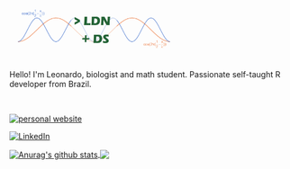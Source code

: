 
<img src="https://github.com/LeonardoDonatoNunes/ds/blob/f1b09fd246b01a981cc5aa31759b09ba19a1a5ba/_posts/2021-03-05-imagementrada/imagementrada_files/figure-html5/figura_entrada_post-1.png" alt="Neotropical Consultoria Ambiental" width = "300"> 

<br>


<br>

Hello! I'm Leonardo, biologist and math student. Passionate self-taught R developer from Brazil.

<br>

<p align="center">

[![personal website](https://img.shields.io/badge/-website-ff5500?style=flat&link=https://m-clark.github.io/)](https://leonardodonatonunes.github.io/ds/) 


[![LinkedIn](https://img.shields.io/twitter/url?color=%230077b5&label=connect&logo=linkedin&logoColor=%230077b5&style=flat&url=https://www.linkedin.com/in/michael-clark-b475b5170/)](https://www.linkedin.com/in/leonardo-donato-nunes-754aa5b8/) 

</p>

<a href="https://github.com/anuraghazra/github-readme-stats">
  <img align="center" src="https://github-readme-stats.anuraghazra1.vercel.app/api?username=LeonardoDonatoNunes&show_icons=true&include_all_commits=true&theme=chartreuse-dark" alt="Anurag's github stats" />
</a>

<a href="https://github.com/anuraghazra/github-readme-stats">
  <!-- Change the `github-readme-stats.anuraghazra1.vercel.app` to `github-readme-stats.vercel.app`  -->
  <img align="center" src="https://github-readme-stats.anuraghazra1.vercel.app/api/top-langs/?username=LeonardoDonatoNunes&layout=compact&theme=chartreuse-dark" />
</a>


<!--
**LeonardoDonatoNunes/LeonardoDonatoNunes** is a ✨ _special_ ✨ repository because its `README.md` (this file) appears on your GitHub profile.


